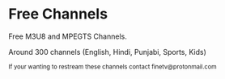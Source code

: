 # Free Channels
Free M3U8 and MPEGTS Channels.
<p>
Around 300 channels (English, Hindi, Punjabi, Sports, Kids)
<p>
<small>If your wanting to restream these channels contact finetv@protonmail.com</small>
